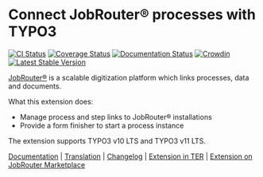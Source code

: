# Connect JobRouter® processes with TYPO3

[![CI Status](https://github.com/brotkrueml/typo3-jobrouter-process/workflows/CI/badge.svg?branch=master)](https://github.com/brotkrueml/typo3-jobrouter-process/actions?query=workflow%3ACI)
[![Coverage Status](https://coveralls.io/repos/github/brotkrueml/typo3-jobrouter-process/badge.svg?branch=master)](https://coveralls.io/github/brotkrueml/typo3-jobrouter-process?branch=master)
[![Documentation Status](https://readthedocs.org/projects/typo3-jobrouter-process/badge/?version=latest)](https://typo3-jobrouter.readthedocs.io/projects/process/)
[![Crowdin](https://badges.crowdin.net/typo3-extension-jobrouterproce/localized.svg)](https://crowdin.com/project/typo3-extension-jobrouterproce)
[![Latest Stable Version](https://img.shields.io/packagist/v/brotkrueml/typo3-jobrouter-process.svg?label=stable)](https://packagist.org/packages/brotkrueml/typo3-jobrouter-process)

[JobRouter®](https://www.jobrouter.com/) is a scalable digitization
platform which links processes, data and documents.

What this extension does:
  * Manage process and step links to JobRouter® installations
  * Provide a form finisher to start a process instance

The extension supports TYPO3 v10 LTS and TYPO3 v11 LTS.

[Documentation](https://typo3-jobrouter.readthedocs.io/projects/process/) |
[Translation](https://crowdin.com/project/typo3-extension-jobrouterproce) |
[Changelog](https://github.com/brotkrueml/typo3-jobrouter-process/blob/master/CHANGELOG.md) |
[Extension in TER](https://extensions.typo3.org/extension/jobrouter_process/) |
[Extension on JobRouter Marketplace](https://marketplace.jobrouter.com/en/product/typo3-jobrouter-process/)
